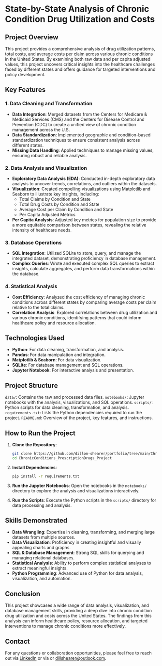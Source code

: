 # **State-by-State Analysis of Chronic Condition Drug Utilization and Costs**

## **Project Overview**

This project provides a comprehensive analysis of drug utilization patterns, total costs, and average costs per claim across various chronic conditions in the United States. By examining both raw data and per capita adjusted values, this project uncovers critical insights into the healthcare challenges faced by different states and offers guidance for targeted interventions and policy development.

## **Key Features**

### **1. Data Cleaning and Transformation**
- **Data Integration**: Merged datasets from the Centers for Medicare & Medicaid Services (CMS) and the Centers for Disease Control and Prevention (CDC) to create a unified view of chronic condition management across the U.S.
- **Data Standardization**: Implemented geographic and condition-based standardization techniques to ensure consistent analysis across different states.
- **Missing Data Handling**: Applied techniques to manage missing values, ensuring robust and reliable analysis.

### **2. Data Analysis and Visualization**
- **Exploratory Data Analysis (EDA)**: Conducted in-depth exploratory data analysis to uncover trends, correlations, and outliers within the datasets.
- **Visualization**: Created compelling visualizations using Matplotlib and Seaborn to illustrate key insights, including:
  - Total Claims by Condition and State
  - Total Drug Costs by Condition and State
  - Average Cost per Claim by Condition and State
  - Per Capita Adjusted Metrics
- **Per Capita Analysis**: Adjusted key metrics for population size to provide a more equitable comparison between states, revealing the relative intensity of healthcare needs.

### **3. Database Operations**
- **SQL Integration**: Utilized SQLite to store, query, and manage the integrated dataset, demonstrating proficiency in database management.
- **Complex Queries**: Wrote and executed complex SQL queries to extract insights, calculate aggregates, and perform data transformations within the database.

### **4. Statistical Analysis**
- **Cost Efficiency**: Analyzed the cost efficiency of managing chronic conditions across different states by comparing average costs per claim relative to the total claims.
- **Correlation Analysis**: Explored correlations between drug utilization and various chronic conditions, identifying patterns that could inform healthcare policy and resource allocation.

## **Technologies Used**
- **Python**: For data cleaning, transformation, and analysis.
- **Pandas**: For data manipulation and integration.
- **Matplotlib & Seaborn**: For data visualization.
- **SQLite**: For database management and SQL operations.
- **Jupyter Notebook**: For interactive analysis and presentation.

## **Project Structure**
`data/`: Contains the raw and processed data files.
`notebooks/`: Jupyter notebooks with the analysis, visualizations, and SQL operations.
`scripts/`: Python scripts for data cleaning, transformation, and analysis.
`requirements.txt`: Lists the Python dependencies required to run the project.
`README.md`: Overview of the project, key features, and instructions.

## **How to Run the Project**
1. **Clone the Repository**:
    ```bash
    git clone https://github.com/dillon-shearer/portfolio/tree/main/ChronicConditions_PrescriptionDrugs_Project
    cd ChronicConditions_PrescriptionDrugs_Project
    ```

2. **Install Dependencies**:
    ```bash
    pip install -r requirements.txt
    ```

3. **Run the Jupyter Notebooks**:
    Open the notebooks in the `notebooks/` directory to explore the analysis and visualizations interactively.

4. **Run the Scripts**:
    Execute the Python scripts in the `scripts/` directory for data processing and analysis.

## **Skills Demonstrated**
- **Data Wrangling**: Expertise in cleaning, transforming, and merging large datasets from multiple sources.
- **Data Visualization**: Proficiency in creating insightful and visually appealing charts and graphs.
- **SQL & Database Management**: Strong SQL skills for querying and managing relational databases.
- **Statistical Analysis**: Ability to perform complex statistical analyses to extract meaningful insights.
- **Python Programming**: Advanced use of Python for data analysis, visualization, and automation.

## **Conclusion**
This project showcases a wide range of data analysis, visualization, and database management skills, providing a deep dive into chronic condition drug utilization and costs across the United States. The findings from this analysis can inform healthcare policy, resource allocation, and targeted interventions to manage chronic conditions more effectively.

## **Contact**
For any questions or collaboration opportunities, please feel free to reach out via [LinkedIn](https://www.linkedin.com/in/dillonshearer/) or via or [dillshearer@outlook.com](mailto:dillshearer@outlook.com).
